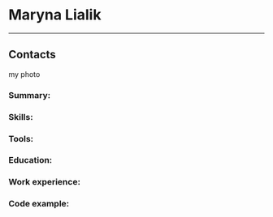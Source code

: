 # Maryna Lialik
---

## Contacts  

my photo  
 
### Summary:

### Skills:

### Tools: 

### Education:

### Work experience:

### Code example: